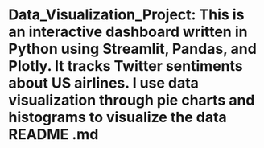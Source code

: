 # Data_Visualization_Project: This is an interactive dashboard written in Python using Streamlit, Pandas, and Plotly. It tracks Twitter sentiments about US airlines. I use data visualization through pie charts and histograms to visualize the data README .md
